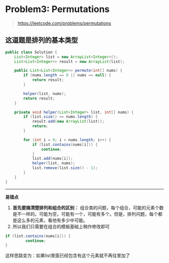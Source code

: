 # Problem3: Permutations


> https://leetcode.com/problems/permutations

这道题是排列的基本类型
--------------------------------
```java
public class Solution {
    List<Integer> list = new ArrayList<Integer>();
    List<List<Integer>> result = new ArrayList(list);

    public List<List<Integer>> permute(int[] nums) {
        if (nums.length == 0 || nums == null) {
            return result;
        }

        helper(list, nums);
        return result;
    }

    private void helper(List<Integer> list, int[] nums) {
        if (list.size() == nums.length) {
            result.add(new ArrayList(list));
            return;
        }

        for (int i = 0; i < nums.length; i++) {
            if (list.contains(nums[i])) {
                continue;
            }
            list.add(nums[i]);
            helper(list, nums);
            list.remove(list.size() - 1);
        }
    }
}
```
--------------------------------

**易错点**

1. **首先要搞清楚排列和组合的区别：** 组合类的问题，每个组合，可能的元素个数是不一样的。可能为空，可能有一个，可能有多个。但是，排列问题，每个都是这么多的元素，看他有多少中可能。
2. 所以我们只需要在组合的模板基础上稍作修改即可
```java
if (list.contains(nums[i])) {
         continue;
}
```
这样思路变为：如果list里面已经包含有这个元素就不再往里加了
